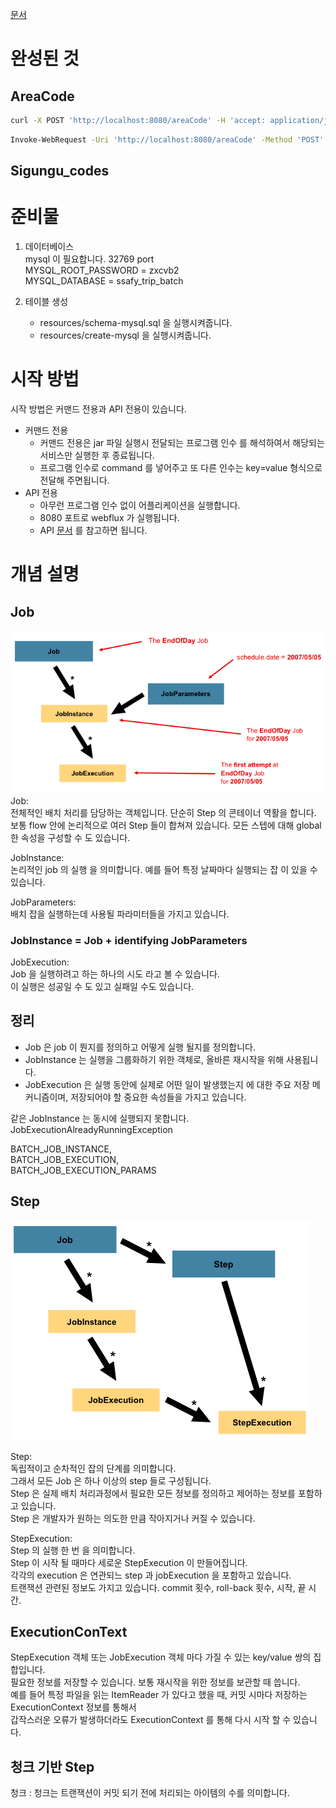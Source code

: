 [문서](http://localhost:8080/docs)

# 완성된 것

## AreaCode
```sh
curl -X POST 'http://localhost:8080/areaCode' -H 'accept: application/json' -d ''
```

```sh
Invoke-WebRequest -Uri 'http://localhost:8080/areaCode' -Method 'POST' -Headers @{ 'accept' = 'application/json' } -Body ''
```

## Sigungu_codes

# 준비물
1. 데이터베이스  
  mysql 이 필요합니다. 32769 port  
  MYSQL_ROOT_PASSWORD = zxcvb2  
  MYSQL_DATABASE = ssafy_trip_batch

2. 테이블 생성 
   - resources/schema-mysql.sql 을 실행시켜줍니다.
   - resources/create-mysql 을 실행시켜줍니다.

# 시작 방법
시작 방법은 커맨드 전용과 API 전용이 있습니다.
- 커맨드 전용
  - 커맨드 전용은 jar 파일 실행시 전달되는 프로그램 인수 를 해석하여서 해당되는 서비스만 실행한 후 종료됩니다.
  - 프로그램 인수로 command 를 넣어주고 또 다른 인수는 key=value 형식으로 전달해 주면됩니다.
- API 전용
  - 아무런 프로그램 인수 없이 어플리케이션을 실행합니다.
  - 8080 포트로 webflux 가 실행됩니다.
  - API [문서](http://localhost:8080/docs) 를 참고하면 됩니다.

# 개념 설명

## Job

![job.png](job.png)
Job:  
전체적인 배치 처리를 담당하는 객체입니다. 단순히 Step 의 콘테이너 역활을 합니다.  
보통 flow 안에 논리적으로 여러 Step 들이 합쳐져 있습니다. 모든 스텝에 대해 global 한 속성을 구성할 수 도 있습니다.


JobInstance:  
논리적인 job 의 실행 을 의미합니다. 예를 들어 특정 날짜마다 실행되는 잡 이 있을 수 있습니다.


JobParameters:  
배치 잡을 실행하는데 사용될 파라미터들을 가지고 있습니다.

### JobInstance = Job + identifying JobParameters


JobExecution:  
Job 을 실행하려고 하는 하나의 시도 라고 볼 수 있습니다.  
이 실행은 성공일 수 도 있고 실패일 수도 있습니다.

## 정리 
- Job 은 job 이 뭔지를 정의하고 어떻게 실행 될지를 정의합니다.
- JobInstance 는 실행을 그룹화하기 위한 객체로, 올바른 재시작을 위해 사용됩니다.
- JobExecution 은 실행 동안에 실제로 어떤 일이 발생했는지 에 대한 주요 저장 메커니즘이며, 저장되어야 할 중요한 속성들을 가지고 있습니다.

같은 JobInstance 는 동시에 실행되지 못합니다. JobExecutionAlreadyRunningException

BATCH_JOB_INSTANCE,  
BATCH_JOB_EXECUTION,  
BATCH_JOB_EXECUTION_PARAMS  


## Step

![step.png](step.png)

Step:  
독립적이고 순차적인 잡의 단계를 의미합니다.  
그래서 모든 Job 은 하나 이상의 step 들로 구성됩니다.  
Step 은 실제 배치 처리과정에서 필요한 모든 정보를 정의하고 제어하는 정보를 포함하고 있습니다.  
Step 은 개발자가 원하는 의도한 만큼 작아지거나 커질 수 있습니다.  


StepExecution:  
Step 의 실행 한 번 을 의미합니다.  
Step 이 시작 될 때마다 세로운 StepExecution 이 만들어집니다.  
각각의 execution 은 연관되느 step 과 jobExecution 을 포함하고 있습니다.  
트랜잭션 관련된 정보도 가지고 있습니다. commit 횟수, roll-back 횟수, 시작, 끝 시간.  


## ExecutionConText
StepExecution 객체 또는 JobExecution 객체 마다 가질 수 있는 key/value 쌍의 집합입니다.  
필요한 정보를 저장할 수 있습니다. 보통 재시작을 위한 정보를 보관할 때 씁니다.  
예를 들어 특정 파일을 읽는 ItemReader 가 있다고 했을 때, 커밋 시마다 저장하는 ExecutionContext 정보를 통해서  
갑작스러운 오류가 발생하더라도 ExecutionContext 를 통해 다시 시작 할 수 있습니다.


## 청크 기반 Step

청크 : 청크는 트랜잭션이 커밋 되기 전에 처리되는 아이템의 수를 의미합니다.  
